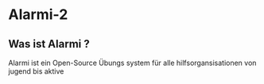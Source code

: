 # Alarmi-2
## Was ist Alarmi ?
Alarmi ist ein Open-Source Übungs system für alle hilfsorgansisationen von jugend bis aktive
